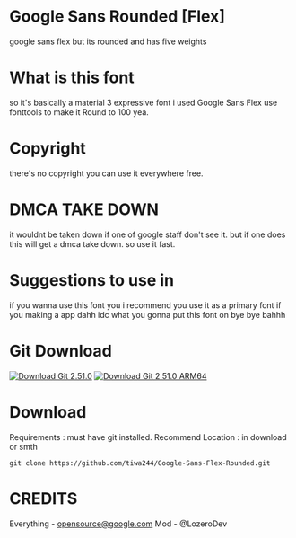 # Google Sans Rounded [Flex]
google sans flex but its rounded and has five weights
# What is this font #
so it's basically a material 3 expressive font i used Google Sans Flex use fonttools to make it Round to 100 yea.
# Copyright # 
there's no copyright you can use it everywhere free. 
# DMCA TAKE DOWN #
it wouldnt be taken down if one of google staff don't see it.
but if one does this will get a dmca take down. so use it fast.
# Suggestions to use in #
if you wanna use this font you i recommend you use it as a primary font if you making a app dahh idc what you gonna put this font on 
bye bye bahhh
# Git Download #
[![Download Git 2.51.0](https://img.shields.io/badge/Download-Git%202.51.0-0052CC?style=for-the-badge&logo=git&logoColor=white)](https://github.com/git-for-windows/git/releases/download/v2.51.0.windows.1/Git-2.51.0-64-bit.exe)
[![Download Git 2.51.0 ARM64](https://img.shields.io/badge/Download-Git%202.51.0%20ARM64-E11D21?style=for-the-badge&logo=git&logoColor=white)](https://github.com/git-for-windows/git/releases/download/v2.51.0.windows.1/Git-2.51.0-arm64.exe)

# Download #
Requirements : must have git installed.
Recommend Location : in download or smth
```
git clone https://github.com/tiwa244/Google-Sans-Flex-Rounded.git
```
# CREDITS #
Everything - opensource@google.com
Mod - @LozeroDev
